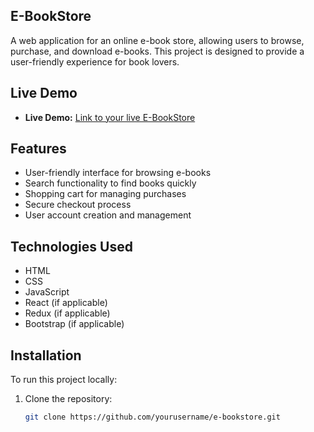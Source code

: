 ## E-BookStore

A web application for an online e-book store, allowing users to browse, purchase, and download e-books. This project is designed to provide a user-friendly experience for book lovers.

## Live Demo
- **Live Demo:** [Link to your live E-BookStore](https://your-ebookstore-link.com)

## Features
- User-friendly interface for browsing e-books
- Search functionality to find books quickly
- Shopping cart for managing purchases
- Secure checkout process
- User account creation and management

## Technologies Used
- HTML
- CSS
- JavaScript
- React (if applicable)
- Redux (if applicable)
- Bootstrap (if applicable)

## Installation
To run this project locally:

1. Clone the repository:
   ```bash
   git clone https://github.com/yourusername/e-bookstore.git
